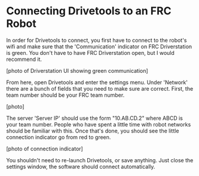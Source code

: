 # Connecting Drivetools to an FRC Robot

In order for Drivetools to connect, you first have to connect to the robot's wifi and make sure that the 'Communication' indicator on FRC Driverstation is green.
You don't have to have FRC Driverstation open, but I would recommend it.

[photo of Driverstation UI showing green communication]

From here, open Drivetools and enter the settings menu. Under 'Network' there are a bunch of fields that you need to make sure are correct.
First, the team number should be your FRC team number.

[photo]

The server 'Server IP' should use the form "10.AB.CD.2" where ABCD is your team number. People who have spent a little time with robot networks should be familiar with this.
Once that's done, you should see the little connection indicator go from red to green.

[photo of connection indicator]

You shouldn't need to re-launch Drivetools, or save anything. Just close the settings window, the software should connect automatically.

